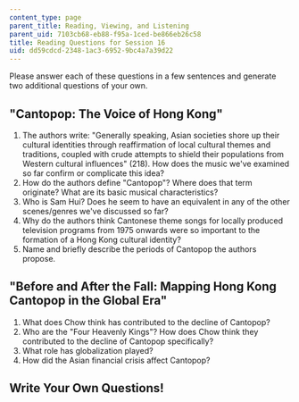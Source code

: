 ```yaml
---
content_type: page
parent_title: Reading, Viewing, and Listening
parent_uid: 7103cb68-eb88-f95a-1ced-be866eb26c58
title: Reading Questions for Session 16
uid: dd59cdcd-2348-1ac3-6952-9bc4a7a39d22
---
```


Please answer each of these questions in a few sentences and generate two additional questions of your own.

"Cantopop: The Voice of Hong Kong"
----------------------------------

1.  The authors write: "Generally speaking, Asian societies shore up their cultural identities through reaffirmation of local cultural themes and traditions, coupled with crude attempts to shield their populations from Western cultural influences" (218). How does the music we've examined so far confirm or complicate this idea?
2.  How do the authors define "Cantopop"? Where does that term originate? What are its basic musical characteristics?
3.  Who is Sam Hui? Does he seem to have an equivalent in any of the other scenes/genres we've discussed so far?
4.  Why do the authors think Cantonese theme songs for locally produced television programs from 1975 onwards were so important to the formation of a Hong Kong cultural identity?
5.  Name and briefly describe the periods of Cantopop the authors propose.

"Before and After the Fall: Mapping Hong Kong Cantopop in the Global Era"
-------------------------------------------------------------------------

1.  What does Chow think has contributed to the decline of Cantopop?
2.  Who are the "Four Heavenly Kings"? How does Chow think they contributed to the decline of Cantopop specifically?
3.  What role has globalization played?
4.  How did the Asian financial crisis affect Cantopop?

Write Your Own Questions!
-------------------------